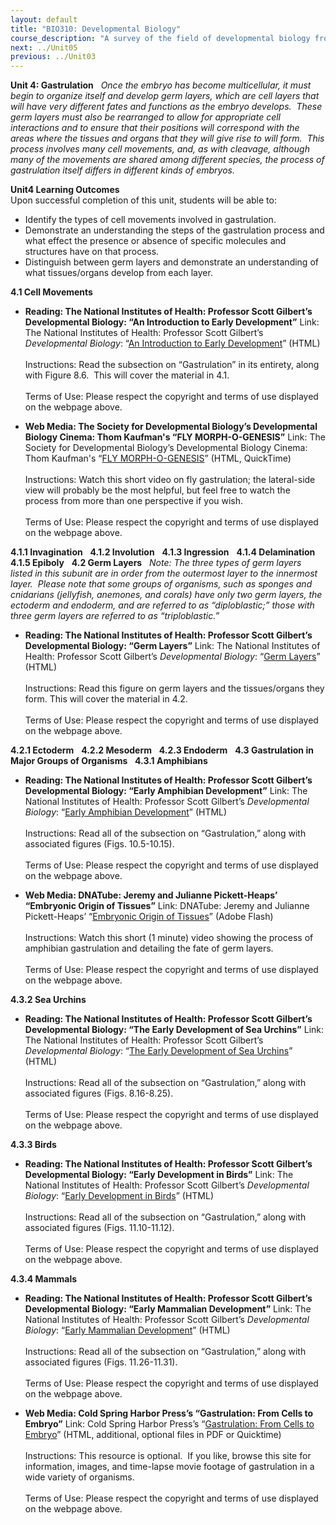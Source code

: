 ```yaml
---
layout: default
title: "BIO310: Developmental Biology"
course_description: "A survey of the field of developmental biology from its origins to the present day, from seminal historical experiments to modern techniques and the mechanisms of development. Follows a variety of organisms from their start at fertilization through the stages of their development and on to entire organismal and post-embryonic development, as well as the molecular and genetic regulations involved in these processes."
next: ../Unit05
previous: ../Unit03
---
```

**Unit 4: Gastrulation** <span id="4"></span> 
*Once the embryo has become multicellular, it must begin to organize
itself and develop germ layers, which are cell layers that will have
very different fates and functions as the embryo develops.  These germ
layers must also be rearranged to allow for appropriate cell
interactions and to ensure that their positions will correspond with the
areas where the tissues and organs that they will give rise to will
form.  This process involves many cell movements, and, as with cleavage,
although many of the movements are shared among different species, the
process of gastrulation itself differs in different kinds of embryos.*

**Unit4 Learning Outcomes**  
Upon successful completion of this unit, students will be able to:

-   Identify the types of cell movements involved in gastrulation.
-   Demonstrate an understanding the steps of the gastrulation process
    and what effect the presence or absence of specific molecules and
    structures have on that process.
-   Distinguish between germ layers and demonstrate an understanding of
    what tissues/organs develop from each layer.

**4.1 Cell Movements** <span id="4.1"></span> 
-   **Reading: The National Institutes of Health: Professor Scott
    Gilbert’s Developmental Biology: “An Introduction to Early
    Development”**
    Link: The National Institutes of Health: Professor Scott Gilbert’s
    *Developmental Biology*: “[An Introduction to Early
    Development](http://www.ncbi.nlm.nih.gov/bookshelf/br.fcgi?book=dbio&part=A1677#A1688)”
    (HTML)  
        
     Instructions: Read the subsection on “Gastrulation” in its
    entirety, along with Figure 8.6.  This will cover the material in
    4.1.  
        
     Terms of Use: Please respect the copyright and terms of use
    displayed on the webpage above.

-   **Web Media: The Society for Developmental Biology’s Developmental
    Biology Cinema: Thom Kaufman's “FLY MORPH-O-GENESIS”**
    Link: The Society for Developmental Biology’s Developmental Biology
    Cinema: Thom Kaufman's “[FLY
    MORPH-O-GENESIS](http://www.sdbonline.org/archive/dbcinema/kaufman/kaufman.html)”
    (HTML, QuickTime)  
        
     Instructions: Watch this short video on fly gastrulation; the
    lateral-side view will probably be the most helpful, but feel free
    to watch the process from more than one perspective if you wish.  
        
     Terms of Use: Please respect the copyright and terms of use
    displayed on the webpage above.

**4.1.1 Invagination** <span id="4.1.1"></span> 
**4.1.2 Involution** <span id="4.1.2"></span> 
**4.1.3 Ingression** <span id="4.1.3"></span> 
**4.1.4 Delamination** <span id="4.1.4"></span> 
**4.1.5 Epiboly** <span id="4.1.5"></span> 
**4.2 Germ Layers** <span id="4.2"></span> 
*Note: The three types of germ layers listed in this subunit are in
order from the outermost layer to the innermost layer.  Please note that
some groups of organisms, such as sponges and cnidarians (jellyfish,
anemones, and corals) have only two germ layers, the ectoderm and
endoderm, and are referred to as “diploblastic;” those with three germ
layers are referred to as “triploblastic.”*

-   **Reading: The National Institutes of Health: Professor Scott
    Gilbert’s Developmental Biology: “Germ Layers”**
    Link: The National Institutes of Health: Professor Scott Gilbert’s
    *Developmental Biology*: “[Germ
    Layers](http://www.ncbi.nlm.nih.gov/bookshelf/br.fcgi?book=dbio&part=A24&rendertype=figure&id=A26)”
    (HTML)  
        
     Instructions: Read this figure on germ layers and the
    tissues/organs they form. This will cover the material in 4.2.  
        
     Terms of Use: Please respect the copyright and terms of use
    displayed on the webpage above.

**4.2.1 Ectoderm** <span id="4.2.1"></span> 
**4.2.2 Mesoderm** <span id="4.2.2"></span> 
**4.2.3 Endoderm** <span id="4.2.3"></span> 
**4.3 Gastrulation in Major Groups of Organisms** <span
id="4.3"></span> 
**4.3.1 Amphibians** <span id="4.3.1"></span> 
-   **Reading: The National Institutes of Health: Professor Scott
    Gilbert’s Developmental Biology: “Early Amphibian Development”**
    Link: The National Institutes of Health: Professor Scott Gilbert’s
    *Developmental Biology*: “[Early Amphibian
    Development](http://www.ncbi.nlm.nih.gov/bookshelf/br.fcgi?book=dbio&part=A2265#A2271)”
    (HTML)  
        
     Instructions: Read all of the subsection on “Gastrulation,” along
    with associated figures (Figs. 10.5-10.15).  
        
     Terms of Use: Please respect the copyright and terms of use
    displayed on the webpage above.

-   **Web Media: DNATube: Jeremy and Julianne Pickett-Heaps’ “Embryonic
    Origin of Tissues”**
    Link: DNATube: Jeremy and Julianne Pickett-Heaps’ “[Embryonic Origin
    of
    Tissues](http://www.dnatube.com/video/2392/Embryonic-Origin-of-Tissues)”
    (Adobe Flash)  
        
     Instructions: Watch this short (1 minute) video showing the process
    of amphibian gastrulation and detailing the fate of germ layers.  
        
     Terms of Use: Please respect the copyright and terms of use
    displayed on the webpage above.

**4.3.2 Sea Urchins** <span id="4.3.2"></span> 
-   **Reading: The National Institutes of Health: Professor Scott
    Gilbert’s Developmental Biology: “The Early Development of Sea
    Urchins”**
    Link: The National Institutes of Health: Professor Scott Gilbert’s
    *Developmental Biology*: “[The Early Development of Sea
    Urchins](http://www.ncbi.nlm.nih.gov/bookshelf/br.fcgi?book=dbio&part=A1702#A1716)”
    (HTML)  
        
     Instructions: Read all of the subsection on “Gastrulation,” along
    with associated figures (Figs. 8.16-8.25).  
        
     Terms of Use: Please respect the copyright and terms of use
    displayed on the webpage above.

**4.3.3 Birds** <span id="4.3.3"></span> 
-   **Reading: The National Institutes of Health: Professor Scott
    Gilbert’s Developmental Biology: “Early Development in Birds”**
    Link: The National Institutes of Health: Professor Scott Gilbert’s
    *Developmental Biology*: “[Early Development in
    Birds](http://www.ncbi.nlm.nih.gov/bookshelf/br.fcgi?book=dbio&part=A2581#A2585)”
    (HTML)  
        
     Instructions: Read all of the subsection on “Gastrulation,” along
    with associated figures (Figs. 11.10-11.12).  
        
     Terms of Use: Please respect the copyright and terms of use
    displayed on the webpage above.

**4.3.4 Mammals** <span id="4.3.4"></span> 
-   **Reading: The National Institutes of Health: Professor Scott
    Gilbert’s Developmental Biology: “Early Mammalian Development”**
    Link: The National Institutes of Health: Professor Scott Gilbert’s
    *Developmental Biology*: “[Early Mammalian
    Development](http://www.ncbi.nlm.nih.gov/bookshelf/br.fcgi?book=dbio&part=A2609#A2620)”
    (HTML)  
        
     Instructions: Read all of the subsection on “Gastrulation,” along
    with associated figures (Figs. 11.26-11.31).  
        
     Terms of Use: Please respect the copyright and terms of use
    displayed on the webpage above.

-   **Web Media: Cold Spring Harbor Press’s “Gastrulation: From Cells to
    Embryo”**
    Link: Cold Spring Harbor Press’s “[Gastrulation: From Cells to
    Embryo](http://www.gastrulation.org/)” (HTML, additional, optional
    files in PDF or Quicktime)  
        
     Instructions: This resource is optional.  If you like, browse this
    site for information, images, and time-lapse movie footage of
    gastrulation in a wide variety of organisms.  
        
     Terms of Use: Please respect the copyright and terms of use
    displayed on the webpage above.


